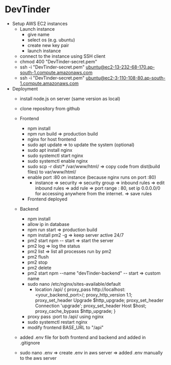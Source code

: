 # DevTinder
   * Setup AWS EC2 instances
     - Launch instance
         - give name
         - select os (e.g. ubuntu)
         - create new key pair
         - launch instance
     - connect to the instance using SSH client
     - chmod 400 "DevTinder-secret.pem"
     - ssh -i "DevTinder-secret.pem" ubuntu@ec2-13-232-68-170.ap-south-1.compute.amazonaws.com
     - ssh -i "DevTinder-secret.pem" ubuntu@ec2-3-110-108-80.ap-south-1.compute.amazonaws.com
   * Deployment
        - install node.js on server (same version as local)
        - clone repository from github
        - Frontend
            - npm install
            - npm run build => production build
            - nginx for host frontend
            - sudo apt update  => to update the system (optional) 
            - sudo apt install nginx
            - sudo systemctl start nginx
            - sudo systemctl enable nginx
            - sudo scp -r dist/* /var/www/html/ => copy code from dist(build files) to var/www/html/
            - enable port :80 on instance (because nginx runs on port :80)
                - instance => security => security group => inbound rules => edit inbound rules => add rule => port range : 80, set ip 0.0.0.0/0 for accessing anywhere from the internet. => save rules
            - Frontend deployed

        - Backend
            - npm install
            - allow ip in database
            - npm run start => production build
            - npm install pm2 -g => keep server active 24/7
            - pm2 start npm -- start => start the server
            - pm2 log => log the status
            - pm2 list => list all processes run by pm2
            - pm2 flush
            - pm2 stop <processName>
            - pm2 delete <processName>
            - pm2 start npm --name "devTinder-backend" -- start  => custom name
            - sudo nano /etc/nginx/sites-available/default
                - location /api/ {
                    proxy_pass http://localhost:<your_backend_port>/;
                    proxy_http_version 1.1;
                    proxy_set_header Upgrade $http_upgrade;
                    proxy_set_header Connection 'upgrade';
                    proxy_set_header Host $host;
                    proxy_cache_bypass $http_upgrade;
                }
            - proxy pass :port to /api/ using nginx
            - sudo systemctl restart nginx
            - modify frontend BASE_URL to "/api"
        - added .env file for both frontend and backend and added in .gitignore
        - sudo nano .env => create .env in aws server => added .env manually to the aws server
